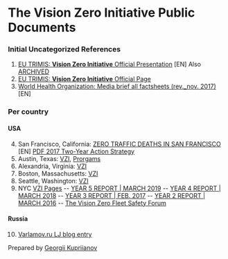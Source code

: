 # The Vision Zero Initiative Public Documents

### Initial Uncategorized References

1. [EU TRIMIS: **Vision Zero Initiative** Official Presentation](https://trimis.ec.europa.eu/sites/default/files/project/documents/vzi_presentation_long.pdf) [EN] Also [ARCHIVED](https://web.archive.org/web/20150918050037/visionzeroinitiative.com/PublicDownloads/Presentations/Long%20presentation%20(1.6MB).pdf)
2. [EU TRIMIS: **Vision Zero Initiative** Official Page](https://trimis.ec.europa.eu/project/vision-zero-initiative)
3. [World Health Organization: Media brief all factsheets (rev._nov. 2017)](https://www.who.int/violence_injury_prevention/publications/road_traffic/Media_brief_all_factsheets_web_rev_nov_2017.pdf) [EN]

### Per country

#### USA

4. San Francisco, California: [ZERO TRAFFIC DEATHS IN SAN FRANCISCO](https://www.visionzerosf.org/) [EN] [PDF 2017 Two-Year Action Strategy](https://www.sfmta.com/sites/default/files/reports-and-documents/2017/12/vision-zero-action-strategy-final.pdf)
5. Austin, Texas: [VZI](https://austintexas.gov/department/vision-zero), [Prorgams](https://austintexas.gov/page/programs-and-initiatives)
6. Alexandria, Virginia: [VZI](https://www.alexandriava.gov/VisionZero)
7. Boston, Massachusetts: [VZI](https://www.boston.gov/transportation/vision-zero)
8. Seattle, Washington: [VZI](https://www.seattle.gov/visionzero)
9. NYC [VZI Pages](https://www1.nyc.gov/content/visionzero/pages/)
  -- [YEAR 5 REPORT | MARCH 2019](https://www1.nyc.gov/assets/visionzero/downloads/pdf/vision-zero-year-5-report.pdf)
  -- [YEAR 4 REPORT | MARCH 2018](https://www1.nyc.gov/assets/visionzero/downloads/pdf/vision-zero-year-4-report.pdf)
  -- [YEAR 3 REPORT | FEB.  2017](https://www1.nyc.gov/assets/visionzero/downloads/pdf/vision-zero-year-3-report.pdf)
  -- [YEAR 2 REPORT | MARCH 2016](https://www1.nyc.gov/assets/visionzero/downloads/pdf/vision-zero-year-two-report.pdf)
  -- [The Vision Zero Fleet Safety Forum](https://www1.nyc.gov/site/dcas/agencies/vision-zero-fleet-safety.page)

#### Russia

10. [Varlamov.ru LJ blog entry](https://varlamov.ru/3673050.html)


Prepared by [Georgii Kupriianov](https://github.com/1spb-org) 

